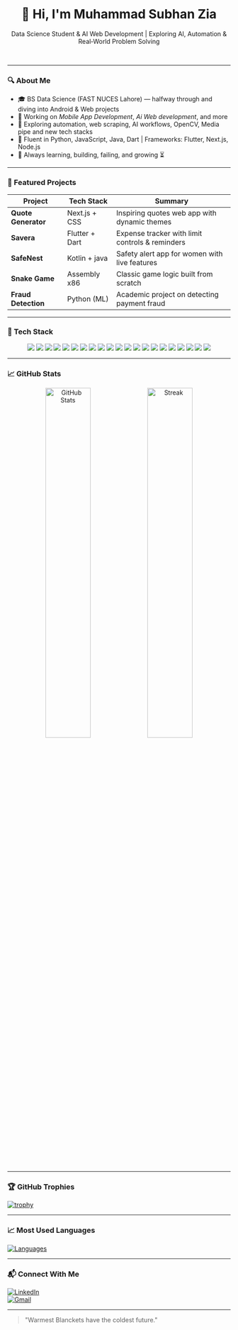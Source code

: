 <!-- Profile README - Visible on your GitHub Profile -->
<br>
<h1 align="center">👋 Hi, I'm Muhammad Subhan Zia</h1>
<p align="center">Data Science Student & AI Web Development | Exploring AI, Automation & Real‑World Problem Solving</p>
<br>

---

### 🔍 About Me
- 🎓 BS Data Science (FAST NUCES Lahore) — halfway through and diving into Android & Web projects  
- 📱 Working on *Mobile App Development*, *Ai Web development*, and more    
- 🤖 Exploring automation, web scraping, AI workflows, OpenCV, Media pipe and new tech stacks
- 💬 Fluent in Python, JavaScript, Java, Dart | Frameworks: Flutter, Next.js, Node.js  
- 🌱 Always learning, building, failing, and growing ⏳  

---

### 💼 Featured Projects
| Project | Tech Stack | Summary |
|--------|------------|---------|
| **Quote Generator** | Next.js + CSS | Inspiring quotes web app with dynamic themes |
| **Savera** | Flutter + Dart | Expense tracker with limit controls & reminders |
| **SafeNest** | Kotlin + java | Safety alert app for women with live features |
| **Snake Game** | Assembly x86 | Classic game logic built from scratch |
| **Fraud Detection** | Python (ML) | Academic project on detecting payment fraud |

---

### 🧰 Tech Stack
<p align="center">
  <img src="https://img.shields.io/badge/Python-3776AB?style=for-the-badge&logo=python&logoColor=white"/>
  <img src="https://img.shields.io/badge/Dart-0175C2?style=for-the-badge&logo=dart&logoColor=white"/>
  <img src="https://img.shields.io/badge/Java-007396?style=for-the-badge&logo=java&logoColor=white"/>
  <img src="https://img.shields.io/badge/C++-00599C?style=for-the-badge&logo=c%2B%2B&logoColor=white"/>
  <img src="https://img.shields.io/badge/C%23-239120?style=for-the-badge&logo=c-sharp&logoColor=white"/>
  <img src="https://img.shields.io/badge/Kotlin-7F52FF?style=for-the-badge&logo=kotlin&logoColor=white"/>
  <img src="https://img.shields.io/badge/TypeScript-007ACC?style=for-the-badge&logo=typescript&logoColor=white"/>
  <img src="https://img.shields.io/badge/Flutter-02569B?style=for-the-badge&logo=flutter&logoColor=white"/>
  <img src="https://img.shields.io/badge/Next.js-000000?style=for-the-badge&logo=next.js&logoColor=white"/>
  <img src="https://img.shields.io/badge/Node.js-339933?style=for-the-badge&logo=node.js&logoColor=white"/>
  <img src="https://img.shields.io/badge/Firebase-FFCA28?style=for-the-badge&logo=firebase&logoColor=black"/>
  <img src="https://img.shields.io/badge/PostgreSQL-4169E1?style=for-the-badge&logo=postgresql&logoColor=white"/>
  <img src="https://img.shields.io/badge/MongoDB-47A248?style=for-the-badge&logo=mongodb&logoColor=white"/>
  <img src="https://img.shields.io/badge/Git-F05032?style=for-the-badge&logo=git&logoColor=white"/>
  <img src="https://img.shields.io/badge/GitHub-181717?style=for-the-badge&logo=github&logoColor=white"/>
  <img src="https://img.shields.io/badge/VS Code-007ACC?style=for-the-badge&logo=visual-studio-code&logoColor=white"/>
  <img src="https://img.shields.io/badge/Figma-F24E1E?style=for-the-badge&logo=figma&logoColor=white"/>
  <img src="https://img.shields.io/badge/n8n-EF7B37?style=for-the-badge&logo=n8n&logoColor=white"/>
  <img src="https://img.shields.io/badge/Vercel-000000?style=for-the-badge&logo=vercel&logoColor=white"/>
  <img src="https://img.shields.io/badge/CI/CD-292929?style=for-the-badge&logo=github-actions&logoColor=white"/>
  <img src="https://img.shields.io/badge/ShadCN-%236f42c1?style=for-the-badge&logo=tailwind-css&logoColor=white"/>
</p>



---

### 📈 GitHub Stats
<p align="center">
  <img src="https://github-readme-stats.vercel.app/api?username=MuhammadSubhanZia&show_icons=true&theme=tokyonight" width="45%" alt="GitHub Stats"/>
  
  <img src="https://github-readme-streak-stats.herokuapp.com/?user=MuhammadSubhanZia&theme=tokyonight" width="45%" alt="Streak"/>
</p>

---

### 🏆 GitHub Trophies
[![trophy](https://github-profile-trophy.vercel.app/?username=MuhammadSubhanZia&theme=gruvbox)](https://github.com/ryo-ma/github-profile-trophy)

---

### 📈 Most Used Languages
[![Languages](https://github-readme-stats.vercel.app/api/top-langs/?username=MuhammadSubhanZia&layout=compact&theme=radical)](https://github.com/MuhammadSubhanZia)

---

### 📬 Connect With Me
[![LinkedIn](https://img.shields.io/badge/LinkedIn-Profile-blue?logo=linkedin&style=for-the-badge)](https://www.linkedin.com/in/hafizmuhammadsubhanzia)  
[![Gmail](https://img.shields.io/badge/Gmail-Email-red?logo=gmail&style=for-the-badge)](mailto:subhanzia051@gmail.com)

---

> "Warmest Blanckets have the coldest future."

